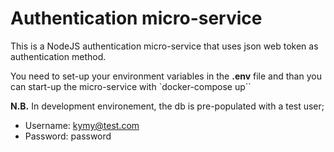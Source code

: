 # Authentication micro-service

This is a NodeJS authentication micro-service that uses json web token as authentication method.

You need to set-up your environment variables in the **.env** file and than
you can start-up the micro-service with `docker-compose up``

**N.B.** In development environement, the db is pre-populated with a test user;

- Username: kymy@test.com 
- Password: password